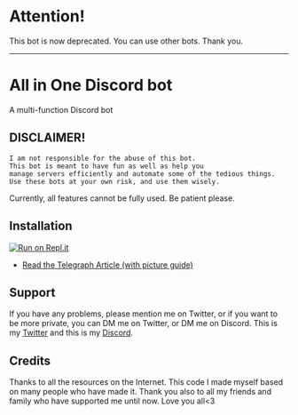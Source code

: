 # Attention!

This bot is now deprecated. You can use other bots. Thank you.

------------------------------

# All in One Discord bot
A multi-function Discord bot

## DISCLAIMER!
```
I am not responsible for the abuse of this bot.
This bot is meant to have fun as well as help you
manage servers efficiently and automate some of the tedious things.
Use these bots at your own risk, and use them wisely.
```
Currently, all features cannot be fully used. Be patient please.

## Installation
[![​Run on Repl.it​](https://repl.it/badge/github/galihpujiirianto/aio-discord-bot)](https://replit.com/github/galihpujiirianto/aio-discord-bot)
- [Read the Telegraph Article (with picture guide)](https://telegra.ph/How-to-make-a-Discord-bot-12-23)

## Support
If you have any problems, please mention me on Twitter, or if you want to be more private, you can DM me on Twitter, or DM me on Discord.
This is my [Twitter](https://www.twitter.com/shackchiw) and this is my [Discord](https://discordapp.com/users/758832664630919198).

## Credits
Thanks to all the resources on the Internet. This code I made myself based on many people who have made it. Thank you also to all my friends and family who have supported me until now. Love you all<3
